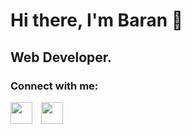 
# Hi there, I'm Baran 👋 

## Web Developer.



### Connect with me:

<a href = 'https://www.linkedin.com/in/baran-s%C3%BCl%C3%BC-565114207/'> <img width = '35px' align= 'center'  style="padding-right:10px;" src="https://raw.githubusercontent.com/rahulbanerjee26/githubAboutMeGenerator/main/icons/linked-in-alt.svg"/></a> 
<a href = 'https://www.instagram.com/barannsulu/'> <img width = '35px' align= 'center'  style="padding-right:10px;" src="https://raw.githubusercontent.com/rahulbanerjee26/githubAboutMeGenerator/main/icons/instagram.svg"/></a> 


